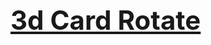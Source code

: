 <h2><a href="https://aasthasavaliya.github.io/3dCardRotate/" target="_blank"><h1>3d Card Rotate</h1></a></h2>
